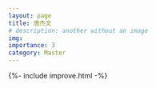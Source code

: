 ```yaml
---
layout: page
title: 唐杰文
# description: another without an image
img:
importance: 3
category: Master
---
```


{%- include improve.html -%}
